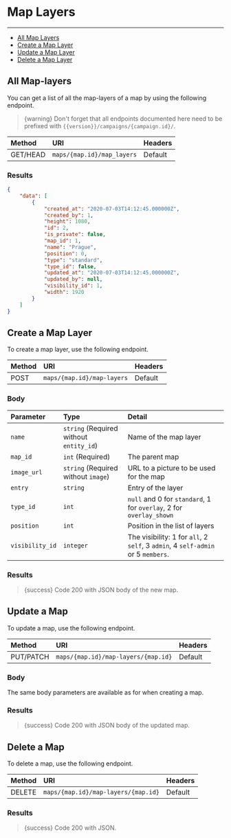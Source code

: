 # Map Layers

---

- [All Map Layers](#all-map-layers)
- [Create a Map Layer](#create-map-layer)
- [Update a Map Layer](#update-map-layer)
- [Delete a Map Layer](#delete-map-layer)

<a name="all-map-layers"></a>
## All Map-layers

You can get a list of all the map-layers of a map by using the following endpoint.

> {warning} Don't forget that all endpoints documented here need to be prefixed with `{{version}}/campaigns/{campaign.id}/`.


| Method | URI | Headers |
| :- |   :-   |  :-  |
| GET/HEAD | `maps/{map.id}/map_layers` | Default |

### Results
```json
{
    "data": [
        {
            "created_at": "2020-07-03T14:12:45.000000Z",
            "created_by": 1,
            "height": 1080,
            "id": 2,
            "is_private": false,
            "map_id": 1,
            "name": "Prague",
            "position": 0,
            "type": "standard",
            "type_id": false,
            "updated_at": "2020-07-03T14:12:45.000000Z",
            "updated_by": null,
            "visibility_id": 1,
            "width": 1920
        }
    ]
}
```


<a name="create-map-layer"></a>
## Create a Map Layer

To create a map layer, use the following endpoint.

| Method | URI | Headers |
| :- |   :-   |  :-  |
| POST | `maps/{map.id}/map-layers` | Default |

### Body

| Parameter | Type | Detail |
| :- |   :-   |  :-  |
| `name` | `string` (Required without `entity_id`) | Name of the map layer |
| `map_id` | `int` (Required) | The parent map |
| `image_url` | `string` (Required without `image`) | URL to a picture to be used for the map |
| `entry` | `string` | Entry of the layer |
| `type_id` | `int` | `null` and 0 for `standard`, 1 for `overlay`, 2 for `overlay_shown` |
| `position` | `int` | Position in the list of layers |
| `visibility_id` | `integer` | The visibility: 1 for `all`, 2 `self`, 3 `admin`, 4 `self-admin` or 5 `members`. |

### Results

> {success} Code 200 with JSON body of the new map.


<a name="update-map"></a>
## Update a Map

To update a map, use the following endpoint.

| Method | URI | Headers |
| :- |   :-   |  :-  |
| PUT/PATCH | `maps/{map.id}/map-layers/{map.id}` | Default |

### Body

The same body parameters are available as for when creating a map.

### Results

> {success} Code 200 with JSON body of the updated map.


<a name="delete-map"></a>
## Delete a Map

To delete a map, use the following endpoint.

| Method | URI | Headers |
| :- |   :-   |  :-  |
| DELETE | `maps/{map.id}/map-layers/{map.id}` | Default |

### Results

> {success} Code 200 with JSON.
